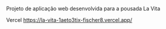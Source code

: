 Projeto de aplicação web desenvolvida para a pousada La Vita

Vercel https://la-vita-1aeto3tix-fischer8.vercel.app/
